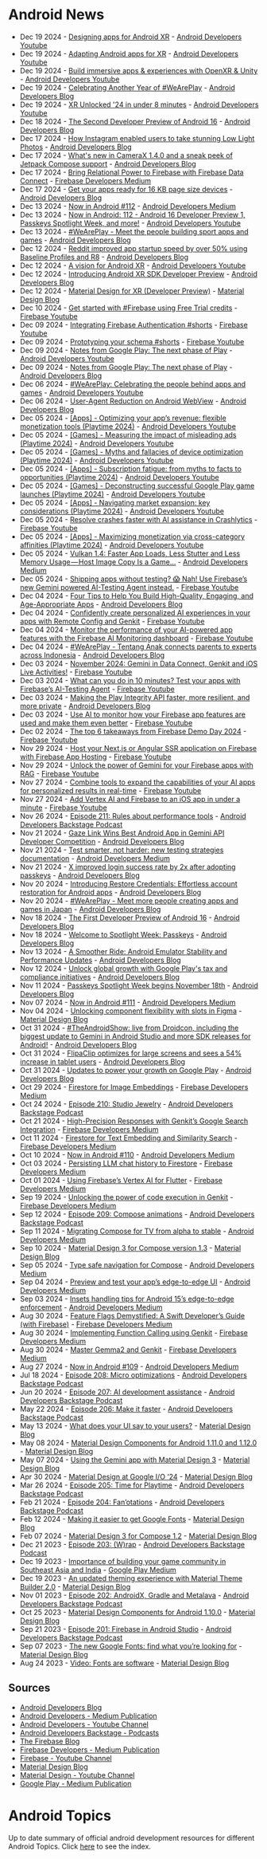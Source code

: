 # Android News

<!-- NEWS:START -->
- Dec 19 2024 - [Designing apps for Android XR](https://www.youtube.com/watch?v=VzqYmeA0IbE) - [Android Developers Youtube](https://www.youtube.com/c/AndroidDevelopers)
- Dec 19 2024 - [Adapting Android apps for XR](https://www.youtube.com/watch?v=RQsE0n1xBxo) - [Android Developers Youtube](https://www.youtube.com/c/AndroidDevelopers)
- Dec 19 2024 - [Build immersive apps & experiences with OpenXR & Unity](https://www.youtube.com/watch?v=UhDx9NMqT7o) - [Android Developers Youtube](https://www.youtube.com/c/AndroidDevelopers)
- Dec 19 2024 - [Celebrating Another Year of #WeArePlay](http://android-developers.googleblog.com/2024/12/celebrating-another-year-of-weareplay.html) - [Android Developers Blog](https://android-developers.googleblog.com/)
- Dec 19 2024 - [XR Unlocked '24 in under 8 minutes](https://www.youtube.com/watch?v=-p9BtBd-Al8) - [Android Developers Youtube](https://www.youtube.com/c/AndroidDevelopers)
- Dec 18 2024 - [The Second Developer Preview of Android 16](http://android-developers.googleblog.com/2024/12/second-developer-preview-android16.html) - [Android Developers Blog](https://android-developers.googleblog.com/)
- Dec 17 2024 - [How Instagram enabled users to take stunning Low Light Photos](http://android-developers.googleblog.com/2024/12/instagram-on-android-low-light-photos.html) - [Android Developers Blog](https://android-developers.googleblog.com/)
- Dec 17 2024 - [What's new in CameraX 1.4.0 and a sneak peek of Jetpack Compose support](http://android-developers.googleblog.com/2024/12/whats-new-in-camerax-140-and-jetpack-compose-support.html) - [Android Developers Blog](https://android-developers.googleblog.com/)
- Dec 17 2024 - [Bring Relational Power to Firebase with Firebase Data Connect](https://medium.com/firebase-developers/bring-relational-power-to-firebase-with-firebase-data-connect-e65e5c420ca8?source=rss----8e8b7dc6774d---4) - [Firebase Developers Medium](https://medium.com/firebase-developers)
- Dec 17 2024 - [Get your apps ready for 16 KB page size devices](http://android-developers.googleblog.com/2024/12/get-your-apps-ready-for-16-kb-page-size-devices.html) - [Android Developers Blog](https://android-developers.googleblog.com/)
- Dec 13 2024 - [Now in Android #112](https://medium.com/androiddevelopers/now-in-android-112-fc66ce31550c?source=rss----95b274b437c2---4) - [Android Developers Medium](https://medium.com/androiddevelopers)
- Dec 13 2024 - [Now in Android: 112 - Android 16 Developer Preview 1, Passkeys Spotlight Week, and more!](https://www.youtube.com/watch?v=OjcdophFcTE) - [Android Developers Youtube](https://www.youtube.com/c/AndroidDevelopers)
- Dec 13 2024 - [#WeArePlay - Meet the people building sport apps and games](http://android-developers.googleblog.com/2024/12/weareplay-meet-people-building-sport-apps-and-games.html) - [Android Developers Blog](https://android-developers.googleblog.com/)
- Dec 12 2024 - [Reddit improved app startup speed by over 50% using Baseline Profiles and R8](http://android-developers.googleblog.com/2024/12/reddit-improved-app-startup-speed-using-baseline-profiles-r8.html) - [Android Developers Blog](https://android-developers.googleblog.com/)
- Dec 12 2024 - [A vision for Android XR](https://www.youtube.com/watch?v=Pn5uG1ys-pE) - [Android Developers Youtube](https://www.youtube.com/c/AndroidDevelopers)
- Dec 12 2024 - [Introducing Android XR SDK Developer Preview](http://android-developers.googleblog.com/2024/12/introducing-android-xr-sdk-developer-preview.html) - [Android Developers Blog](https://android-developers.googleblog.com/)
- Dec 12 2024 - [Material Design for XR (Developer Preview)](https://material.io/blog/material-design-xr-dev-preview) - [Material Design Blog](https://material.io/blog)
- Dec 10 2024 - [Get started with #Firebase using Free Trial credits](https://www.youtube.com/watch?v=1mxP-TzAww4) - [Firebase Youtube](https://www.youtube.com/user/Firebase)
- Dec 09 2024 - [Integrating Firebase Authentication #shorts](https://www.youtube.com/watch?v=05C4gO0mNas) - [Firebase Youtube](https://www.youtube.com/user/Firebase)
- Dec 09 2024 - [Prototyping your schema #shorts](https://www.youtube.com/watch?v=Lj2uLOVpNzc) - [Firebase Youtube](https://www.youtube.com/user/Firebase)
- Dec 09 2024 - [Notes from Google Play: The next phase of Play](https://www.youtube.com/watch?v=51OUvg6vNpw) - [Android Developers Youtube](https://www.youtube.com/c/AndroidDevelopers)
- Dec 09 2024 - [Notes from Google Play: The next phase of Play](http://android-developers.googleblog.com/2024/12/notes-from-google-play.html) - [Android Developers Blog](https://android-developers.googleblog.com/)
- Dec 06 2024 - [#WeArePlay: Celebrating the people behind apps and games](https://www.youtube.com/watch?v=P6oWGNWuLeA) - [Android Developers Youtube](https://www.youtube.com/c/AndroidDevelopers)
- Dec 06 2024 - [User-Agent Reduction on Android WebView](http://android-developers.googleblog.com/2024/12/user-agent-reduction-on-android-webview.html) - [Android Developers Blog](https://android-developers.googleblog.com/)
- Dec 05 2024 - [[Apps]  - Optimizing your app’s revenue: flexible monetization tools (Playtime 2024)](https://www.youtube.com/watch?v=w7O6f_wIWZ8) - [Android Developers Youtube](https://www.youtube.com/c/AndroidDevelopers)
- Dec 05 2024 - [[Games] - Measuring the impact of misleading ads (Playtime 2024)](https://www.youtube.com/watch?v=xKk1DYamuPk) - [Android Developers Youtube](https://www.youtube.com/c/AndroidDevelopers)
- Dec 05 2024 - [[Games] - Myths and fallacies of device optimization (Playtime 2024)](https://www.youtube.com/watch?v=jZbnEIUJk5w) - [Android Developers Youtube](https://www.youtube.com/c/AndroidDevelopers)
- Dec 05 2024 - [[Apps] - Subscription fatigue: from myths to facts to opportunities (Playtime 2024)](https://www.youtube.com/watch?v=NG5c9QjNEx8) - [Android Developers Youtube](https://www.youtube.com/c/AndroidDevelopers)
- Dec 05 2024 - [[Games] - Deconstructing successful Google Play game launches (Playtime 2024)](https://www.youtube.com/watch?v=PiwHwa7oiRE) - [Android Developers Youtube](https://www.youtube.com/c/AndroidDevelopers)
- Dec 05 2024 - [[Apps] - Navigating market expansion: key considerations (Playtime 2024)](https://www.youtube.com/watch?v=mxkR1PE0mk0) - [Android Developers Youtube](https://www.youtube.com/c/AndroidDevelopers)
- Dec 05 2024 - [Resolve crashes faster with AI assistance in Crashlytics](https://www.youtube.com/watch?v=6T3vbCOvOJE) - [Firebase Youtube](https://www.youtube.com/user/Firebase)
- Dec 05 2024 - [[Apps] - Maximizing monetization via cross-category affinities (Playtime 2024)](https://www.youtube.com/watch?v=eh-MOwZTzMw) - [Android Developers Youtube](https://www.youtube.com/c/AndroidDevelopers)
- Dec 05 2024 - [Vulkan 1.4: Faster App Loads, Less Stutter and Less Memory Usage — Host Image Copy Is a Game…](https://medium.com/androiddevelopers/vulkan-1-4-faster-app-loads-less-stutter-and-less-memory-usage-host-image-copy-is-a-game-53c57e531f5d?source=rss----95b274b437c2---4) - [Android Developers Medium](https://medium.com/androiddevelopers)
- Dec 05 2024 - [Shipping apps without testing? 😱 Nah! Use Firebase’s new Gemini powered AI-Testing Agent instead.](https://www.youtube.com/watch?v=xBbEY0qhbvI) - [Firebase Youtube](https://www.youtube.com/user/Firebase)
- Dec 04 2024 - [Four Tips to Help You Build High-Quality, Engaging, and Age-Appropriate Apps](http://android-developers.googleblog.com/2024/12/build-high-quality-enagaing-age-appropriate-apps.html) - [Android Developers Blog](https://android-developers.googleblog.com/)
- Dec 04 2024 - [Confidently create personalized AI experiences in your apps with Remote Config and Genkit](https://www.youtube.com/watch?v=5-fo5X91WOE) - [Firebase Youtube](https://www.youtube.com/user/Firebase)
- Dec 04 2024 - [Monitor the performance of your AI-powered app features with the Firebase AI Monitoring dashboard](https://www.youtube.com/watch?v=XNfoh5y6kAw) - [Firebase Youtube](https://www.youtube.com/user/Firebase)
- Dec 04 2024 - [#WeArePlay - Tentang Anak connects parents to experts across Indonesia](http://android-developers.googleblog.com/2024/12/weareplay-tentang-anak-connects-parents-to-experts-indonesia.html) - [Android Developers Blog](https://android-developers.googleblog.com/)
- Dec 03 2024 - [November 2024: Gemini in Data Connect, Genkit and iOS Live Activities!](https://www.youtube.com/watch?v=BVHbWDhN5yk) - [Firebase Youtube](https://www.youtube.com/user/Firebase)
- Dec 03 2024 - [What can you do in 10 minutes? Test your apps with Firebase’s AI-Testing Agent](https://www.youtube.com/watch?v=LCx7dCeshx8) - [Firebase Youtube](https://www.youtube.com/user/Firebase)
- Dec 03 2024 - [Making the Play Integrity API faster, more resilient, and more private](http://android-developers.googleblog.com/2024/12/making-play-integrity-api-faster-resilient-private.html) - [Android Developers Blog](https://android-developers.googleblog.com/)
- Dec 03 2024 - [Use AI to monitor how your Firebase app features are used and make them even better](https://www.youtube.com/watch?v=UHQVUsrin4w) - [Firebase Youtube](https://www.youtube.com/user/Firebase)
- Dec 02 2024 - [The top 6 takeaways from Firebase Demo Day 2024](https://www.youtube.com/watch?v=aI9c1RoFgCI) - [Firebase Youtube](https://www.youtube.com/user/Firebase)
- Nov 29 2024 - [Host your Next.js or Angular SSR application on Firebase with Firebase App Hosting](https://www.youtube.com/watch?v=bi_vpVI9Kxk) - [Firebase Youtube](https://www.youtube.com/user/Firebase)
- Nov 29 2024 - [Unlock the power of Gemini for your Firebase apps with RAG](https://www.youtube.com/watch?v=psuIEMPUfaE) - [Firebase Youtube](https://www.youtube.com/user/Firebase)
- Nov 27 2024 - [Combine tools to expand the capabilities of your AI apps for personalized results in real-time](https://www.youtube.com/watch?v=lYdm4ZFaboc) - [Firebase Youtube](https://www.youtube.com/user/Firebase)
- Nov 27 2024 - [Add Vertex AI and Firebase to an iOS app in under a minute](https://www.youtube.com/watch?v=xjli-xwYuV4) - [Firebase Youtube](https://www.youtube.com/user/Firebase)
- Nov 26 2024 - [Episode 211: Rules about performance tools](http://adbackstage.libsyn.com/episode-211-rules-about-performance-tools) - [Android Developers Backstage Podcast](https://adbackstage.libsyn.com/)
- Nov 21 2024 - [Gaze Link Wins Best Android App in Gemini API Developer Competition](http://android-developers.googleblog.com/2024/11/gaze-link-wins-best-android-app-gemini-api-developer-competition.html) - [Android Developers Blog](https://android-developers.googleblog.com/)
- Nov 21 2024 - [Test smarter, not harder: new testing strategies documentation](https://medium.com/androiddevelopers/test-smarter-not-harder-new-testing-strategies-documentation-255973814ae3?source=rss----95b274b437c2---4) - [Android Developers Medium](https://medium.com/androiddevelopers)
- Nov 21 2024 - [X improved login success rate by 2x after adopting passkeys](http://android-developers.googleblog.com/2024/11/x-improved-login-success-rate-after-adopting-passkeys.html) - [Android Developers Blog](https://android-developers.googleblog.com/)
- Nov 20 2024 - [Introducing Restore Credentials: Effortless account restoration for Android apps](http://android-developers.googleblog.com/2024/11/maintain-strong-user-relationships-with-restore-credentials.html) - [Android Developers Blog](https://android-developers.googleblog.com/)
- Nov 20 2024 - [#WeArePlay - Meet more people creating apps and games in Japan](http://android-developers.googleblog.com/2024/11/weareplay-meet-more-people-creating-apps-games-japan.html) - [Android Developers Blog](https://android-developers.googleblog.com/)
- Nov 18 2024 - [The First Developer Preview of Android 16](http://android-developers.googleblog.com/2024/11/the-first-developer-preview-android16.html) - [Android Developers Blog](https://android-developers.googleblog.com/)
- Nov 18 2024 - [Welcome to Spotlight Week: Passkeys](http://android-developers.googleblog.com/2024/11/passkeys-spotlight-week.html) - [Android Developers Blog](https://android-developers.googleblog.com/)
- Nov 13 2024 - [A Smoother Ride: Android Emulator Stability and Performance Updates](http://android-developers.googleblog.com/2024/11/android-emulator-stability-performance-updates.html) - [Android Developers Blog](https://android-developers.googleblog.com/)
- Nov 12 2024 - [Unlock global growth with Google Play's tax and compliance initiatives](http://android-developers.googleblog.com/2024/11/unlocking-global-growth-google-play-makes-business-easy.html) - [Android Developers Blog](https://android-developers.googleblog.com/)
- Nov 11 2024 - [Passkeys Spotlight Week begins November 18th](http://android-developers.googleblog.com/2024/11/android-passkeys-spotlight-week-begins-november-18.html) - [Android Developers Blog](https://android-developers.googleblog.com/)
- Nov 07 2024 - [Now in Android #111](https://medium.com/androiddevelopers/now-in-android-111-9c60a12a8473?source=rss----95b274b437c2---4) - [Android Developers Medium](https://medium.com/androiddevelopers)
- Nov 04 2024 - [Unlocking component flexibility with slots in Figma](https://material.io/blog/material-3-slot-components-figma) - [Material Design Blog](https://material.io/blog)
- Oct 31 2024 - [#TheAndroidShow: live from Droidcon, including the biggest update to Gemini in Android Studio and more SDK releases for Android!](http://android-developers.googleblog.com/2024/10/tas-24-recap.html) - [Android Developers Blog](https://android-developers.googleblog.com/)
- Oct 31 2024 - [FlipaClip optimizes for large screens and sees a 54% increase in tablet users](http://android-developers.googleblog.com/2024/10/flipaclip-optimizes-for-tablets-and-stylus.html) - [Android Developers Blog](https://android-developers.googleblog.com/)
- Oct 31 2024 - [Updates to power your growth on Google Play](http://android-developers.googleblog.com/2024/10/whats-new-in-google-play.html) - [Android Developers Blog](https://android-developers.googleblog.com/)
- Oct 29 2024 - [Firestore for Image Embeddings](https://medium.com/firebase-developers/firestore-for-image-embeddings-f3fa2a5a5058?source=rss----8e8b7dc6774d---4) - [Firebase Developers Medium](https://medium.com/firebase-developers)
- Oct 24 2024 - [Episode 210: Studio Jewelry](http://adbackstage.libsyn.com/episode-210-studio-jewelry) - [Android Developers Backstage Podcast](https://adbackstage.libsyn.com/)
- Oct 21 2024 - [High-Precision Responses with Genkit’s Google Search Integration](https://medium.com/firebase-developers/high-precision-responses-with-genkits-google-search-integration-7f142f5c9693?source=rss----8e8b7dc6774d---4) - [Firebase Developers Medium](https://medium.com/firebase-developers)
- Oct 11 2024 - [Firestore for Text Embedding and Similarity Search](https://medium.com/firebase-developers/firestore-for-text-embedding-and-similarity-search-d74acbc8d6f5?source=rss----8e8b7dc6774d---4) - [Firebase Developers Medium](https://medium.com/firebase-developers)
- Oct 10 2024 - [Now in Android #110](https://medium.com/androiddevelopers/now-in-android-110-a8ae5802604f?source=rss----95b274b437c2---4) - [Android Developers Medium](https://medium.com/androiddevelopers)
- Oct 03 2024 - [Persisting LLM chat history to Firestore](https://medium.com/firebase-developers/persisting-llm-chat-history-to-firestore-4e3716dd67fe?source=rss----8e8b7dc6774d---4) - [Firebase Developers Medium](https://medium.com/firebase-developers)
- Oct 01 2024 - [Using Firebase’s Vertex AI for Flutter](https://medium.com/firebase-developers/using-firebases-vertex-ai-for-flutter-abdd85d1d1a8?source=rss----8e8b7dc6774d---4) - [Firebase Developers Medium](https://medium.com/firebase-developers)
- Sep 19 2024 - [Unlocking the power of code execution in Genkit](https://medium.com/firebase-developers/getting-started-with-code-execution-in-genkit-c5391b45b321?source=rss----8e8b7dc6774d---4) - [Firebase Developers Medium](https://medium.com/firebase-developers)
- Sep 12 2024 - [Episode 209: Compose animations](http://adbackstage.libsyn.com/episode-209-compose-animations) - [Android Developers Backstage Podcast](https://adbackstage.libsyn.com/)
- Sep 11 2024 - [Migrating Compose for TV from alpha to stable](https://medium.com/androiddevelopers/migrating-compose-for-tv-from-alpha-to-stable-b0074d6fd350?source=rss----95b274b437c2---4) - [Android Developers Medium](https://medium.com/androiddevelopers)
- Sep 10 2024 - [Material Design 3 for Compose version 1.3](https://material.io/blog/material-3-compose-1-3) - [Material Design Blog](https://material.io/blog)
- Sep 05 2024 - [Type safe navigation for Compose](https://medium.com/androiddevelopers/type-safe-navigation-for-compose-105325a97657?source=rss----95b274b437c2---4) - [Android Developers Medium](https://medium.com/androiddevelopers)
- Sep 04 2024 - [Preview and test your app’s edge-to-edge UI](https://medium.com/androiddevelopers/preview-and-test-your-apps-edge-to-edge-ui-da645c905d78?source=rss----95b274b437c2---4) - [Android Developers Medium](https://medium.com/androiddevelopers)
- Sep 03 2024 - [Insets handling tips for Android 15’s edge-to-edge enforcement](https://medium.com/androiddevelopers/insets-handling-tips-for-android-15s-edge-to-edge-enforcement-872774e8839b?source=rss----95b274b437c2---4) - [Android Developers Medium](https://medium.com/androiddevelopers)
- Aug 30 2024 - [Feature Flags Demystified: A Swift Developer’s Guide (with Firebase)](https://medium.com/firebase-developers/implementing-ios-feature-flags-using-firebase-760a43afe863?source=rss----8e8b7dc6774d---4) - [Firebase Developers Medium](https://medium.com/firebase-developers)
- Aug 30 2024 - [Implementing Function Calling using Genkit](https://medium.com/firebase-developers/implementing-function-calling-using-genkit-0c03f6cb9179?source=rss----8e8b7dc6774d---4) - [Firebase Developers Medium](https://medium.com/firebase-developers)
- Aug 30 2024 - [Master Gemma2 and Genkit](https://medium.com/firebase-developers/how-to-develop-using-the-gemma2-model-in-genkit-085f22ce68f3?source=rss----8e8b7dc6774d---4) - [Firebase Developers Medium](https://medium.com/firebase-developers)
- Aug 27 2024 - [Now in Android #109](https://medium.com/androiddevelopers/now-in-android-109-1dbf4e81b127?source=rss----95b274b437c2---4) - [Android Developers Medium](https://medium.com/androiddevelopers)
- Jul 18 2024 - [Episode 208: Micro optimizations](http://adbackstage.libsyn.com/episode-208-micro-optimizations) - [Android Developers Backstage Podcast](https://adbackstage.libsyn.com/)
- Jun 20 2024 - [Episode 207: AI development assistance](http://adbackstage.libsyn.com/episode-207-ai-development-assistance) - [Android Developers Backstage Podcast](https://adbackstage.libsyn.com/)
- May 22 2024 - [Episode 206: Make it faster](http://adbackstage.libsyn.com/episode-206-make-it-faster) - [Android Developers Backstage Podcast](https://adbackstage.libsyn.com/)
- May 13 2024 - [What does your UI say to your users?](https://material.io/blog/testing-material-3) - [Material Design Blog](https://material.io/blog)
- May 08 2024 - [Material Design Components for Android 1.11.0 and 1.12.0](https://material.io/blog/android-stable-release-1-12-0) - [Material Design Blog](https://material.io/blog)
- May 07 2024 - [Using the Gemini app with Material Design 3](https://material.io/blog/how-to-gemini-app-compose-material-design-3) - [Material Design Blog](https://material.io/blog)
- Apr 30 2024 - [Material Design at Google I/O ‘24](https://material.io/blog/google-io-2024) - [Material Design Blog](https://material.io/blog)
- Mar 26 2024 - [Episode 205: Time for Playtime](http://adbackstage.libsyn.com/episode-205-time-for-playtime) - [Android Developers Backstage Podcast](https://adbackstage.libsyn.com/)
- Feb 21 2024 - [Episode 204: Fan’otations](http://adbackstage.libsyn.com/episode-204-fanotations) - [Android Developers Backstage Podcast](https://adbackstage.libsyn.com/)
- Feb 12 2024 - [Making it easier to get Google Fonts](https://material.io/blog/get-google-fonts-update) - [Material Design Blog](https://material.io/blog)
- Feb 07 2024 - [Material Design 3 for Compose 1.2](https://material.io/blog/material-3-compose-1-2) - [Material Design Blog](https://material.io/blog)
- Dec 21 2023 - [Episode 203: (W)rap](http://adbackstage.libsyn.com/episode-203-wrap) - [Android Developers Backstage Podcast](https://adbackstage.libsyn.com/)
- Dec 19 2023 - [Importance of building your game community in Southeast Asia and India](https://medium.com/googleplaydev/importance-of-building-your-game-community-in-southeast-asia-and-india-dc3aaa65902a?source=rss----1f8baa23933d---4) - [Google Play Medium](https://medium.com/googleplaydev)
- Dec 19 2023 - [An updated theming experience with Material Theme Builder 2.0](https://material.io/blog/material-theme-builder-2-color-match) - [Material Design Blog](https://material.io/blog)
- Nov 01 2023 - [Episode 202: AndroidX, Gradle and Metalava](http://adbackstage.libsyn.com/episode-202-androidx-gradle-and-metalava) - [Android Developers Backstage Podcast](https://adbackstage.libsyn.com/)
- Oct 25 2023 - [Material Design Components for Android 1.10.0](https://material.io/blog/android-stable-release-1-10-0) - [Material Design Blog](https://material.io/blog)
- Sep 21 2023 - [Episode 201: Firebase in Android Studio](http://adbackstage.libsyn.com/episode-201-firebase-in-android-studio) - [Android Developers Backstage Podcast](https://adbackstage.libsyn.com/)
- Sep 07 2023 - [The new Google Fonts: find what you’re looking for](https://material.io/blog/2023-google-fonts-redesign) - [Material Design Blog](https://material.io/blog)
- Aug 24 2023 - [Video: Fonts are software](https://material.io/blog/fonts-are-software-video) - [Material Design Blog](https://material.io/blog)<!-- NEWS:END -->

## Sources

* [Android Developers Blog](https://android-developers.googleblog.com/)
* [Android Developers - Medium Publication](https://medium.com/androiddevelopers)
* [Android Developers - Youtube Channel](https://www.youtube.com/c/AndroidDevelopers)
* [Android Developers Backstage - Podcasts](https://adbackstage.libsyn.com/)
* [The Firebase Blog](https://firebase.googleblog.com/)
* [Firebase Developers - Medium Publication](https://medium.com/firebase-developers)
* [Firebase - Youtube Channel](https://www.youtube.com/user/Firebase)
* [Material Design Blog](https://material.io/blog)
* [Material Design - Youtube Channel](https://www.youtube.com/c/MaterialDesign)
* [Google Play - Medium Publication](https://medium.com/googleplaydev)

# Android Topics
Up to date summary of official android development resources for different Android Topics. Click [here](https://androidtopicsindex.dipien.com/) to see the index.


